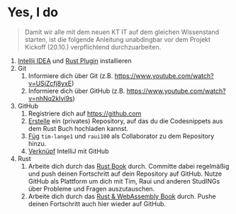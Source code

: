 # Yes, I do

> Damit wir alle mit dem neuen KT IT auf dem gleichen Wissenstand starten, ist die folgende Anleitung unabdingbar vor dem Projekt Kickoff (20.10.) verpflichtend durchzuarbeiten. 

1. [Intellij IDEA](https://www.jetbrains.com/de-de/idea/download/) und [Rust Plugin](https://intellij-rust.github.io/) installieren
2. Git
   1. Informiere dich über Git (z.B. https://www.youtube.com/watch?v=USjZcfj8yxE)
   2. Informiere dich über GitHub (z.B. https://www.youtube.com/watch?v=nhNq2kIvi9s)
3. GitHub
   1. Registriere dich auf https://github.com
   2. [Erstelle](https://docs.github.com/en/enterprise/2.13/user/articles/creating-a-new-repository) ein (privates) Repository, auf das du die Codesnippets aus dem Rust Buch hochladen kannst.
   3. [Füg](https://help.github.jp/enterprise/2.11/user/articles/inviting-collaborators-to-a-personal-repository/) `tim-lange1` und `raui100` als Collaborator zu dem Repository hinzu.
   4. [Verknüpf](https://www.jetbrains.com/help/idea/github.html) IntelliJ mit GitHub 
4. Rust
   1. Arbeite dich durch das [Rust Book](https://doc.rust-lang.org/book/) durch. Committe dabei regelmäßig und push deinen Fortschritt auf dein Repository auf GitHub. Nutze GitHub als Plattform um dich mit Tim, Raui und anderen StudINGs über Probleme und Fragen auszutauschen.
   2. Arbeite dich durch das [Rust & WebAssembly Book](https://rustwasm.github.io/docs/book/) durch. Pushe deinen Fortschritt auch hier wieder auf GitHub.

